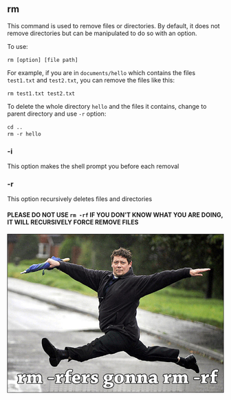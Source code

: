 ## rm

This command is used to remove files or directories. By default, it does not remove directories but can be manipulated to do so with an option.

To use:

    rm [option] [file path]
    
For example, if you are in `documents/hello` which contains the files `test1.txt` and `test2.txt`, you can remove the files like this:

    rm test1.txt test2.txt

To delete the whole directory `hello` and the files it contains, change to parent directory and use `-r` option:

    cd ..
    rm -r hello
    
### -i
This option makes the shell prompt you before each removal

### -r
This option recursively deletes files and directories

#### PLEASE DO NOT USE `rm -rf` IF YOU DON'T KNOW WHAT YOU ARE DOING, IT WILL RECURSIVELY FORCE REMOVE FILES

![don't let this be you](rmrf.jpg)